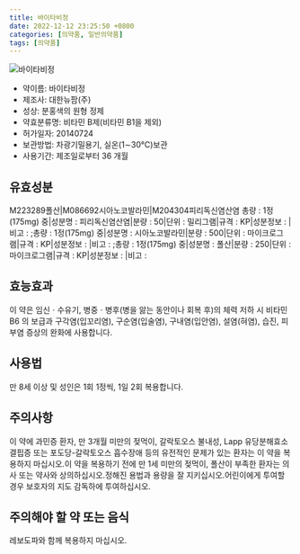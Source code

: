 ```yaml
---
title: 바이타비정
date: 2022-12-12 23:25:50 +0800
categories: [의약품, 일반의약품]
tags: [의약품]
---
```

![바이타비정](https://nedrug.mfds.go.kr/pbp/cmn/itemImageDownload/148829642896200066)

- 약이름: 바이타비정
- 제조사: 대한뉴팜(주)
- 성상: 분홍색의 원형 정제
- 약효분류명: 비타민 B제(비타민 B1을 제외)
- 허가일자: 20140724
- 보관방법: 차광기밀용기, 실온(1∼30℃)보관
- 사용기간: 제조일로부터 36 개월
## 유효성분
M223289폴산|M086692시아노코발라민|M204304피리독신염산염
총량 : 1정(175mg) 중|성분명 : 피리독신염산염|분량 : 50|단위 : 밀리그램|규격 : KP|성분정보 : |비고 : ;총량 : 1정(175mg) 중|성분명 : 시아노코발라민|분량 : 500|단위 : 마이크로그램|규격 : KP|성분정보 : |비고 : ;총량 : 1정(175mg) 중|성분명 : 폴산|분량 : 250|단위 : 마이크로그램|규격 : KP|성분정보 : |비고 :
## 효능효과
이 약은 임신ㆍ수유기, 병중ㆍ병후(병을 앓는 동안이나 회복 후)의 체력 저하 시 비타민 B6 의 보급과 구각염(입꼬리염), 구순염(입술염), 구내염(입안염), 설염(혀염), 습진, 피부염 증상의 완화에 사용합니다.
## 사용법
만 8세 이상 및 성인은 1회 1정씩, 1일 2회 복용합니다.
## 주의사항
이 약에 과민증 환자, 만 3개월 미만의 젖먹이, 갈락토오스 불내성, Lapp 유당분해효소 결핍증 또는 포도당-갈락토오스 흡수장애 등의 유전적인 문제가 있는 환자는 이 약을 복용하지 마십시오.이 약을 복용하기 전에 만 1세 미만의 젖먹이, 폴산이 부족한 환자는 의사 또는 약사와 상의하십시오.정해진 용법과 용량을 잘 지키십시오.어린이에게 투여할 경우 보호자의 지도 감독하에 투여하십시오.
## 주의해야 할 약 또는 음식
레보도파와 함께 복용하지 마십시오.
